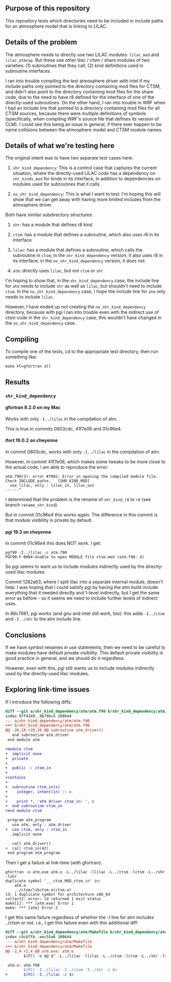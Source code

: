 ## Purpose of this repository

This repository tests which directories need to be included in include
paths for an atmosphere model that is linking to LILAC.

## Details of the problem

The atmosphere needs to directly use two LILAC modules: `lilac_mod` and
`lilac_atmcap`. But these use other lilac / ctsm / share modules of two
varieties: (1) subroutines that they call; (2) kind definitions used in
subroutine interfaces.

I ran into trouble compiling the test atmosphere driver with intel if my
include paths only pointed to the directory containing mod files for
CTSM, and didn't also point to the directory containing mod files for
the share code, due to the need to have r8 defined for the interface of
one of the directly-used subroutines. On the other hand, I ran into
trouble in WRF when I had an include line that pointed to a directory
containing mod files for all CTSM sources, because there were multiple
definitions of symbols (specifically, when compiling WRF's source file
that defines its version of CLM). I could see this being an issue in
general, if there ever happen to be name collisions between the
atmosphere model and CTSM module names.

## Details of what we're testing here

The original intent was to have two separate test cases here:

1. `shr_kind_dependency`: This is a control case that captures the
   current situation, where the directly-used LILAC code has a
   dependency on `shr_kinds_mod` for kinds in its interface, in addition
   to dependencies on modules used for subroutines that it calls.
   
2. `no_shr_kind_dependency`: This is what I want to test: I'm hoping
   this will show that we can get away with having more limited includes
   from the atmosphere driver.
   
Both have similar subdirectory structures:

1. `shr`: has a module that defines r8 kind

2. `ctsm`: has a module that defines a subroutine, which also uses r8 in
   its interface
   
3. `lilac`: has a module that defines a subroutine, which calls the
   subroutine in `ctsm`; in the `shr_kind_dependency` version, it also
   uses r8 in its interface; in the `no_shr_kind_dependency` version, it
   does not.
   
4. `atm`: directly uses `lilac`, but not `ctsm` or `shr`

I'm hoping to show that, in the `shr_kind_dependency` case, the include
line for `atm` needs to include `shr` as well as `lilac`, but shouldn't
need to include `ctsm`. In the `no_shr_kind_dependency` case, I hope the
include line for `atm` only needs to include `lilac`.

However, I have ended up not creating the `no_shr_kind_dependency`
directory, because with pgi I ran into trouble even with the indirect
use of ctsm code in the `shr_kind_dependency` case; this wouldn't have
changed in the `no_shr_kind_dependency` case.

## Compiling

To compile one of the tests, cd to the appropriate test directory, then
run something like:

`make FC=gfortran all`

## Results

### `shr_kind_dependency`

#### gfortran 8.2.0 on my Mac

Works with only `-I../lilac` in the compilation of atm.

This is true in commits 0803cdc, 41f7e06 and 01c96e4.

#### ifort 19.0.2 on cheyenne

In commit 0803cdc, works with only `-I../lilac` in the compilation of
atm.

However, in commit 41f7e06, which makes some tweaks to be more close to
the actual code, I am able to reproduce the error:

```
atm.f90(3): error #7002: Error in opening the compiled module file.  Check INCLUDE paths.   [SHR_KIND_MOD]
  use lilac, only : lilac_in, lilac_out
------^
```

I determined that the problem is the rename of `shr_kind_r8` to `r8`
(see branch `rename_shr_kind`).

But in commit 01c96e4 this works again. The difference in this commit
is that module visibility is private by default.

#### pgi 19.3 on cheyenne

In commit 01c96e4 this does NOT work. I get:

```
pgf90 -I../lilac -c atm.f90
PGF90-F-0004-Unable to open MODULE file ctsm.mod (atm.f90: 4)
```

So pgi seems to want us to include modules indirectly used by the
directly-used lilac modules.

Commit 1282a63, where I split lilac into a separate internal module,
doesn't help: I was hoping that I could satisfy pgi by having the atm
build include everything that it needed directly and 1-level indirectly,
but I get the same error as before - so it seems we need to include
further levels of indirect uses.

In 86c7661, pgi works (and gnu and intel still work, too): this adds
`-I../ctsm` and `-I../shr` to the atm include line.

## Conclusions

If we have symbol renames in use statements, then we need to be careful
to make modules have default private visibility. This default private
visibility is good practice in general, and we should do it regardless.

However, even with this, pgi still wants us to include modules
indirectly used by the directly-used lilac modules.

## Exploring link-time issues

If I introduce the following diffs:

```diff
diff --git a/shr_kind_dependency/atm/atm.f90 b/shr_kind_dependency/atm/atm.f90
index 97f4349..9b79bc4 100644
--- a/shr_kind_dependency/atm/atm.f90
+++ b/shr_kind_dependency/atm/atm.f90
@@ -20,10 +20,26 @@ subroutine atm_driver()
   end subroutine atm_driver
 end module atm

+module ctsm
+  implicit none
+  private
+
+  public :: ctsm_in
+
+contains
+
+  subroutine ctsm_in(x)
+    integer, intent(in) :: x
+
+    print *, 'atm driver ctsm_in: ', x
+  end subroutine ctsm_in
+end module ctsm

 program atm_program
   use atm, only : atm_driver
+  use ctsm, only : ctsm_in
   implicit none

   call atm_driver()
+  call ctsm_in(42)
 end program atm_program
```

Then I get a failure at link-time (with gfortran):

```
gfortran -o atm.exe atm.o -L../lilac -llilac -L../ctsm -lctsm -L../shr -lshr
duplicate symbol '___ctsm_MOD_ctsm_in' in:
    atm.o
    ../ctsm/libctsm.a(ctsm.o)
ld: 1 duplicate symbol for architecture x86_64
collect2: error: ld returned 1 exit status
make[1]: *** [atm.exe] Error 1
make: *** [atm] Error 2
```

I get this same failure regardless of whether the -I line for atm
includes ../ctsm or not. i.e., I get this failure even with this
additional diff:

```diff
diff --git a/shr_kind_dependency/atm/Makefile b/shr_kind_dependency/atm/Makefile
index c9cb7fb..eec55a6 100644
--- a/shr_kind_dependency/atm/Makefile
+++ b/shr_kind_dependency/atm/Makefile
@@ -2,4 +2,4 @@ atm.exe: atm.o
        $(FC) -o $@ $^ -L../lilac -llilac -L../ctsm -lctsm -L../shr -lshr

 atm.o: atm.f90
-       $(FC) -I../lilac -I../ctsm -I../shr -c $<
+       $(FC) -I../lilac -c $<
```

